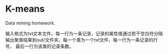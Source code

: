 K-means
=======

Data mining homework.

输入格式为txt文本文件，每一行为一条记录，记录的属性值通过若干空白符分隔
输出聚类结果到out/文件夹，每一个类为一个txt文件，每一行为一条记录的行号，
最后一行为该类的记录条数。

